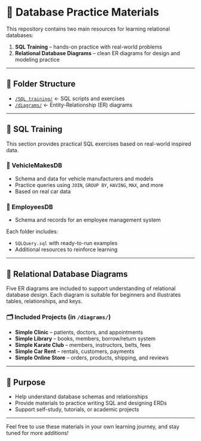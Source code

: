 # 📘 Database Practice Materials

This repository contains two main resources for learning relational databases:

1. **SQL Training** – hands-on practice with real-world problems  
2. **Relational Database Diagrams** – clean ER diagrams for design and modeling practice

---

## 📂 Folder Structure

- [`/SQL training/`](https://github.com/abdulrahman-3sf/database-practices/tree/main/SQL%20training) ← SQL scripts and exercises  
- [`/diagrams/`](https://github.com/abdulrahman-3sf/database-practices/tree/main/diagrams) ← Entity-Relationship (ER) diagrams 

---

## 🧪 SQL Training

This section provides practical SQL exercises based on real-world inspired data.

### 🚗 VehicleMakesDB
- Schema and data for vehicle manufacturers and models  
- Practice queries using `JOIN`, `GROUP BY`, `HAVING`, `MAX`, and more  
- Based on real car data

### 👥 EmployeesDB
- Schema and records for an employee management system  

Each folder includes:
- `SQLQuery.sql` with ready-to-run examples  
- Additional resources to reinforce learning

---

## 🧾 Relational Database Diagrams

Five ER diagrams are included to support understanding of relational database design. Each diagram is suitable for beginners and illustrates tables, relationships, and keys.

### 🗂️ Included Projects (in `/diagrams/`)
- **Simple Clinic** – patients, doctors, and appointments  
- **Simple Library** – books, members, borrow/return system  
- **Simple Karate Club** – members, instructors, belts, fees  
- **Simple Car Rent** – rentals, customers, payments  
- **Simple Online Store** – orders, products, shipping, and reviews  

---

## 🎯 Purpose

- Help understand database schemas and relationships  
- Provide materials to practice writing SQL and designing ERDs  
- Support self-study, tutorials, or academic projects  

---

Feel free to use these materials in your own learning journey, and stay tuned for more additions!
